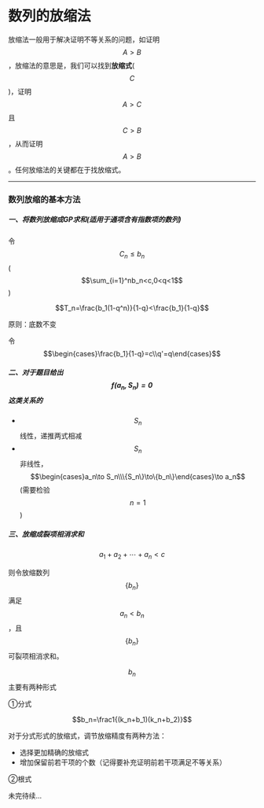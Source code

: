 # 数列的放缩法

放缩法一般用于解决证明不等关系的问题，如证明$$A>B$$，放缩法的意思是，我们可以找到**放缩式**($$C$$)，证明 $$A>C$$ 且 $$C>B$$ ，从而证明 $$A>B$$ 。任何放缩法的关键都在于找放缩式。

---

### 数列放缩的基本方法

##### 一、将数列放缩成GP求和(适用于通项含有指数项的数列)

令$$C_n\le b_n$$($$\sum_{i=1}^nb_n<c,0<q<1$$)

$$T_n=\frac{b_1(1-q^n)}{1-q}<\frac{b_1}{1-q}$$

原则：底数不变

令$$\begin{cases}\frac{b_1}{1-q}=c\\q'=q\end{cases}$$

##### 二、对于题目给出$$f(a_n,S_n)=0$$这类关系的

* $$S_n$$线性，递推两式相减
* $$S_n$$非线性，$$\begin{cases}a_n\to S_n\\\{S_n\}\to\{b_n\}\end{cases}\to a_n$$(需要检验$$n=1$$)

##### 三、放缩成裂项相消求和

$$a_1+a_2+\cdots+a_n<c$$

则令放缩数列$$\{b_n\}$$满足$$a_n<b_n$$，且$$\{b_n\}$$可裂项相消求和。

$$b_n$$主要有两种形式

①分式

$$b_n=\frac1{(k_n+b_1)(k_n+b_2)}$$

对于分式形式的放缩式，调节放缩精度有两种方法：

* 选择更加精确的放缩式
* 增加保留前若干项的个数（记得要补充证明前若干项满足不等关系）

②根式

未完待续...